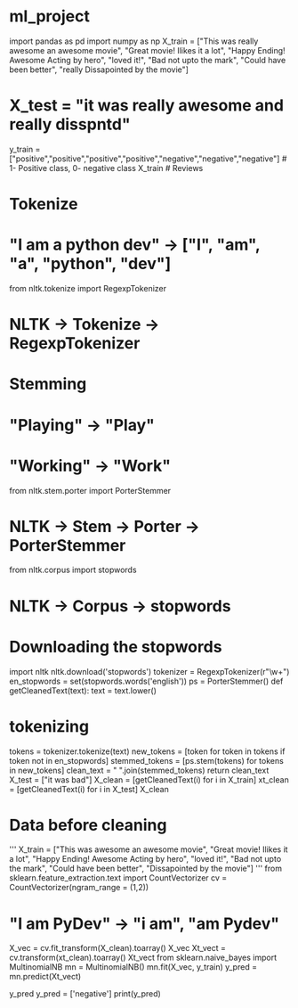 # ml_project
import pandas as pd
import numpy as np
X_train = ["This was really awesome an awesome movie",
           "Great movie! Ilikes it a lot",
           "Happy Ending! Awesome Acting by hero",
           "loved it!",
           "Bad not upto the mark",
           "Could have been better",
           "really Dissapointed by the movie"]
# X_test = "it was really awesome and really disspntd"

y_train = ["positive","positive","positive","positive","negative","negative","negative"] # 1- Positive class, 0- negative class
X_train # Reviews
# Tokenize
# "I am a python dev" -> ["I", "am", "a", "python", "dev"]
from nltk.tokenize import RegexpTokenizer
# NLTK -> Tokenize -> RegexpTokenizer
# Stemming
# "Playing" -> "Play"
# "Working" -> "Work"
from nltk.stem.porter import PorterStemmer
# NLTK -> Stem -> Porter -> PorterStemmer

from nltk.corpus import stopwords
# NLTK -> Corpus -> stopwords
# Downloading the stopwords
import nltk
nltk.download('stopwords')
tokenizer = RegexpTokenizer(r"\w+")
en_stopwords = set(stopwords.words('english'))
ps = PorterStemmer()
def getCleanedText(text):
  text = text.lower()

  # tokenizing
  tokens = tokenizer.tokenize(text)
  new_tokens = [token for token in tokens if token not in en_stopwords]
  stemmed_tokens = [ps.stem(tokens) for tokens in new_tokens]
  clean_text = " ".join(stemmed_tokens)
  return clean_text
  X_test = ["it was bad"]
  X_clean = [getCleanedText(i) for i in X_train]
xt_clean = [getCleanedText(i) for i in X_test]
X_clean
# Data before cleaning
'''
X_train = ["This was awesome an awesome movie",
           "Great movie! Ilikes it a lot",
           "Happy Ending! Awesome Acting by hero",
           "loved it!",
           "Bad not upto the mark",
           "Could have been better",
           "Dissapointed by the movie"]
'''
from sklearn.feature_extraction.text import CountVectorizer
cv = CountVectorizer(ngram_range = (1,2))
# "I am PyDev" -> "i am", "am Pydev"
X_vec = cv.fit_transform(X_clean).toarray()
X_vec
Xt_vect = cv.transform(xt_clean).toarray()
Xt_vect
from sklearn.naive_bayes import MultinomialNB
mn = MultinomialNB()
mn.fit(X_vec, y_train)
y_pred = mn.predict(Xt_vect)

y_pred
y_pred = ['negative']
print(y_pred)
